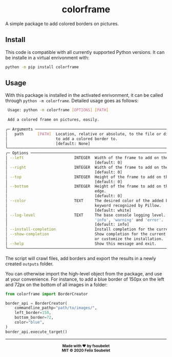 <h1 align="center">
  <b>colorframe</b>
</h1>

A simple package to add colored borders on pictures.

## Install

This code is compatible with all currently supported Python versions.
It can be installe in a virtual enrivonment with:

```bash
python -m pip install colorframe
```

## Usage

With this package is installed in the activated enrivonment, it can be called through `python -m colorframe`.
Detailed usage goes as follows:

```bash
 Usage: python -m colorframe [OPTIONS] [PATH]                                              
                                                                                           
 Add a colored frame on pictures, easily.                                                  
                                                                                           
╭─ Arguments ─────────────────────────────────────────────────────────────────────────────╮
│   path      [PATH]  Location, relative or absolute, to the file or directory of files   │
│                     to add a colored border to.                                         │
│                     [default: None]                                                     │
╰─────────────────────────────────────────────────────────────────────────────────────────╯
╭─ Options ───────────────────────────────────────────────────────────────────────────────╮
│ --left                      INTEGER  Width of the frame to add on the left image edge.  │
│                                      [default: 0]                                       │
│ --right                     INTEGER  Width of the frame to add on the right image edge. │
│                                      [default: 0]                                       │
│ --top                       INTEGER  Height of the frame to add on the top image edge.  │
│                                      [default: 0]                                       │
│ --bottom                    INTEGER  Height of the frame to add on the bottom image     │
│                                      edge.                                              │
│                                      [default: 0]                                       │
│ --color                     TEXT     The desired color of the added border. Should be a │
│                                      keyword recognized by Pillow.                      │
│                                      [default: white]                                   │
│ --log-level                 TEXT     The base console logging level. Can be 'debug',    │
│                                      'info', 'warning' and 'error'.                     │
│                                      [default: info]                                    │
│ --install-completion                 Install completion for the current shell.          │
│ --show-completion                    Show completion for the current shell, to copy it  │
│                                      or customize the installation.                     │
│ --help                               Show this message and exit.                        │
╰─────────────────────────────────────────────────────────────────────────────────────────╯
```

The script will crawl files, add borders and export the results in a newly created `outputs` folder.

You can otherwise import the high-level object from the package, and use at your convenience.
For instance, to add a blue border of 150px on the left and 72px on the bottom of all images in a folder:

```python
from colorframe import BorderCreator

border_api = BorderCreator(
    commandline_pathp="path/to/images/",
    left_border=150,
    bottom_border=72,
    color="blue",
)
border_api.execute_target()
```

---

<div align="center">
  <sub><strong>Made with ♥︎ by fsoubelet</strong></sub>
  <br>
  <sub><strong>MIT &copy 2020 Felix Soubelet</strong></sub>
</div>
